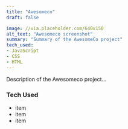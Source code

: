 ```yaml
---
title: "Awesomeco"
draft: false

image: //via.placeholder.com/640x150
alt_text: "Awesomeco screenshot"
summary: "Summary of the AwesomeCo project"
tech_used:
- JavaScript
- CSS
- HTML
---
```


Description of the Awesomeco project...


### Tech Used 
* item 
* item 
* item 

